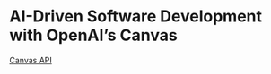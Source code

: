 # AI-Driven Software Development with OpenAI’s Canvas

[Canvas API](https://openai.com/it-IT/index/introducing-canvas/)
